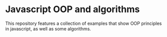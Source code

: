 # Javascript OOP and algorithms 

This repository features a collection of examples that show OOP principles in javascript, as well as some algorithms. 
